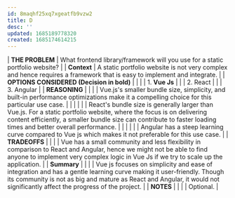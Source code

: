 ```yaml
---
id: 8maqhf25xq7xgeatfb9vzw2
title: D
desc: ''
updated: 1685189778320
created: 1685174614215
---
```



|               **THE PROBLEM**         | What frontend library/framework will you use for a static portfolio website?         |
|               **Context**             | A static portfolio website is not very complex and hence requires a framework that is easy to implement and integrate.                                                                                                                                            |
| **OPTIONS CONSIDERED (Decision in bold)** |                                                                                        |
|                                      | 1. **Vue Js**                                                                           |
|                                      | 2. React                                                                            |
|                                      | 3. Angular                                                                          |
|               **REASONING**           |                                                                                        |
|                                      | Vue.js's smaller bundle size, simplicity, and built-in performance optimizations make it a compelling choice for this particular use case.                                                                                                                      |
|                                      |                                                                                    |
|                                      | React's bundle size is generally larger than Vue.js. For a static portfolio website, where the focus is on delivering content efficiently, a smaller bundle size can contribute to faster loading times and better overall performance.                                                |
|                                      |                                                                                    |
|                                      | Angular has a steep learning curve compared to Vue js which makes it not preferable for this use case.                                                                                                                         |
|               **TRADEOFFS**           |                                                                                        |
|                                      | Vue has a small community and less flexibility in comparison to React and Angular, hence we might not be able to find anyone to implement very complex logic in Vue Js if we try to scale up the application.                                    |
|               **Summary**             |                                                                                        |
|                                      | Vue js focuses on simplicity and ease of integration and has a gentle learning curve making it user-friendly. Though its community is not as big and mature as React and Angular, it would not significantly affect the progress of the project.              |
|               **NOTES**               |                                                                                        |
|                                      | Optional.                                                                              |
